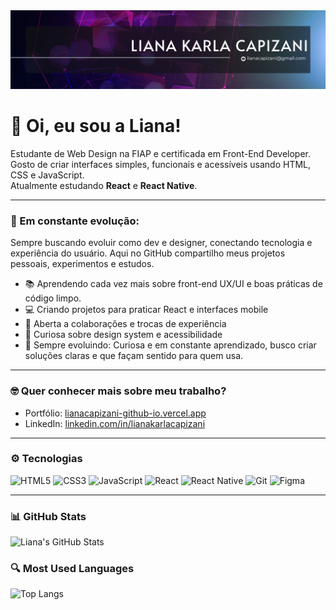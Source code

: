 <img src="https://github.com/lianacapizani/lianacapizani/blob/main/banner.jpg" alt="banner" />

# 👋 Oi, eu sou a Liana!

Estudante de Web Design na FIAP e certificada em Front-End Developer.  
Gosto de criar interfaces simples, funcionais e acessíveis usando HTML, CSS e JavaScript.  
Atualmente estudando **React** e **React Native**.

---

### 🌱 Em constante evolução:
Sempre buscando evoluir como dev e designer, conectando tecnologia e experiência do usuário. Aqui no GitHub compartilho meus projetos pessoais, experimentos e estudos.
- 📚 Aprendendo cada vez mais sobre front-end UX/UI e boas práticas de código limpo.
- 💻 Criando projetos para praticar React e interfaces mobile
- 🤝 Aberta a colaborações e trocas de experiência
- 🎨 Curiosa sobre design system e acessibilidade
- 🌱 Sempre evoluindo: Curiosa e em constante aprendizado, busco criar soluções claras e que façam sentido para quem usa.

---

### 🤓 Quer conhecer mais sobre meu trabalho?
- Portfólio: [lianacapizani-github-io.vercel.app](https://lianacapizani-github-io.vercel.app/)
- LinkedIn: [linkedin.com/in/lianakarlacapizani](https://www.linkedin.com/in/lianakarlacapizani/)

---

### ⚙️ Tecnologias

![HTML5](https://img.shields.io/badge/-HTML5-E34F26?style=flat-square&logo=html5&logoColor=white)
![CSS3](https://img.shields.io/badge/-CSS3-1572B6?style=flat-square&logo=css3)
![JavaScript](https://img.shields.io/badge/-JavaScript-F7DF1E?style=flat-square&logo=javascript&logoColor=black)
![React](https://img.shields.io/badge/-React-61DAFB?style=flat-square&logo=react)
![React Native](https://img.shields.io/badge/-React_Native-61DAFB?style=flat-square&logo=react)
![Git](https://img.shields.io/badge/-Git-F05032?style=flat-square&logo=git&logoColor=white)
![Figma](https://img.shields.io/badge/-Figma-F24E1E?style=flat-square&logo=figma&logoColor=white)

---

### 📊 GitHub Stats

![Liana's GitHub Stats](https://github-readme-stats.vercel.app/api?username=lianacapizani&show_icons=true&theme=tokyonight)

### 🔍 Most Used Languages

![Top Langs](https://github-readme-stats.vercel.app/api/top-langs/?username=lianacapizani&layout=compact&theme=tokyonight)

